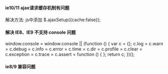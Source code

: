 #### ie10/11 ajax请求缓存机制有问题
解决方法: js中添加
$.ajaxSetup({cache:false});

#### 解决 IE8、IE9 不支持 console 问题
window.console = window.console || (function () {
   var c = {}; c.log = c.warn = c.debug = c.info = c.error = c.time = c.dir = c.profile
   = c.clear = c.exception = c.trace = c.assert = function () { };
   return c;
})();

#### ie8/9 兼容问题
<meta http-equiv="X-UA-Compatible" content="IE=9; IE=8; IE=EDGE">
